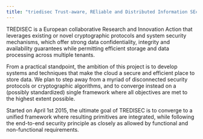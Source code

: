```yaml
---
title: "triedisec Trust-aware, REliable and Distributed Information SEcurity in the Cloud"
---
```


TREDISEC is a European collaborative Research and Innovation Action that leverages existing or novel cryptographic protocols and system security mechanisms, which offer strong data confidentiality, integrity and availability guarantees while permitting efficient storage and data processing across multiple tenants.

From a practical standpoint, the ambition of this project is to develop systems and techniques that make the cloud a secure and efficient place to store data. We plan to step away from a myriad of disconnected security protocols or cryptographic algorithms, and to converge instead on a (possibly standardized) single framework where all objectives are met to the highest extent possible.

Started on April 1st 2015, the ultimate goal of TREDISEC is to converge to a unified framework where resulting primitives are integrated, while following the end-to-end security principle as closely as allowed by functional and non-functional requirements.

